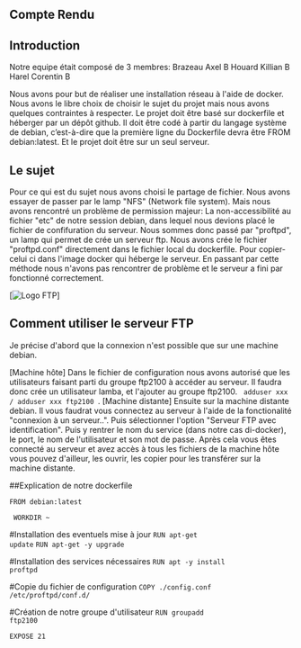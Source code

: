 ## Compte Rendu



## Introduction

Notre equipe était composé de 3 membres: Brazeau Axel     B
                                         Houard  Killian  B
                                         Harel   Corentin B

Nous avons pour but de réaliser une installation réseau à l'aide de docker. Nous avons le libre choix de choisir le sujet du projet mais nous avons quelques contraintes à respecter. Le projet doit être basé sur dockerfile et héberger par un dépôt github. Il doit être codé à partir du langage système de debian, c’est-à-dire que la première ligne du Dockerfile devra être FROM debian:latest. Et le projet doit être sur un seul serveur.

## Le sujet 

Pour ce qui est du sujet nous avons choisi le partage de fichier. Nous avons essayer de passer par le lamp "NFS" (Network file system). Mais nous avons rencontré un problème de permission majeur: La non-accessibilité au fichier "etc" de notre session debian, dans lequel nous devions placé le fichier de confifuration du serveur. Nous sommes donc passé par "proftpd", un lamp qui permet de crée un serveur ftp. Nous avons crée le fichier "proftpd.conf" directement dans le fichier local du dockerfile. Pour copier-celui ci dans l'image docker qui héberge le serveur. En passant par cette méthode nous n'avons pas rencontrer de problème et le serveur a fini par fonctionné correctement. 


[![Logo FTP](https://support.capconnect.com/wp-content/uploads/2020/09/file-transfer-protocol-min.png)]

## Comment utiliser le serveur FTP

Je précise d'abord que la connexion n'est possible que sur une machine debian.

[Machine hôte] Dans le fichier de configuration nous avons autorisé que les utilisateurs faisant parti du groupe ftp2100 à accéder au serveur. Il faudra donc crée un utilisateur lamba, et l'ajouter au groupe ftp2100. <code> adduser xxx / adduser xxx ftp2100 </code>. [Machine distante] Ensuite sur la machine distante debian. Il vous faudrat vous connectez au serveur à l'aide de la fonctionalité "connexion à un serveur..". Puis sélectionner l'option "Serveur FTP avec identification". Puis y rentrer le nom du service (dans notre cas di-docker), le port, le nom de l'utilisateur et son mot de passe. Après cela vous êtes connecté au serveur et avez accès à tous les fichiers de la machine hôte vous pouvez d'ailleur, les ouvrir, les copier pour les transférer sur la machine distante. 

##Explication de notre dockerfile

<code>FROM debian:latest</code>

<code> WORKDIR ~ </code>

#Installation des eventuels mise à jour
<code>RUN apt-get update</code>
<code>RUN apt-get -y upgrade</code>

#Installation des services nécessaires
<code>RUN apt -y install proftpd</code>

#Copie du fichier de configuration
<code>COPY ./config.conf  /etc/proftpd/conf.d/</code>

#Création de notre groupe d'utilisateur
<code>RUN groupadd ftp2100</code>

<code>EXPOSE 21</code>




